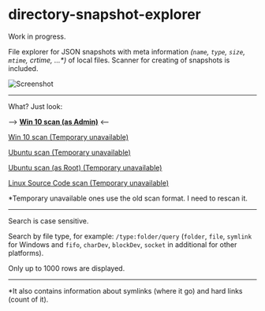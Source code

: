 # directory-snapshot-explorer

Work in progress.

File explorer for JSON snapshots with meta information _(`name`, `type`, `size`, `mtime`, crtime, ...*)_ of local files. Scanner for creating of snapshots is included.

![Screenshot](https://user-images.githubusercontent.com/16310547/132210358-6cead24f-0530-423a-8fbb-383a790bdf3e.png)


---
What? Just look:

--> **[Win 10 scan (as Admin)](https://alttiri.github.io/directory-snapshot-explorer/?filepath=/json-flat-scans/2021.09.09-wa.json.gz)** <--

[Win 10 scan (Temporary unavailable)](https://alttiri.github.io/directory-snapshot-explorer/?filepath=/json-scans/win10upd.json)

[Ubuntu scan (Temporary unavailable)](https://alttiri.github.io/directory-snapshot-explorer/?filepath=/json-scans/ubuntu.json)

[Ubuntu scan (as Root) (Temporary unavailable)](https://alttiri.github.io/directory-snapshot-explorer/?filepath=/json-scans/ubuntu-admin.json)

[Linux Source Code scan (Temporary unavailable)](https://alttiri.github.io/directory-snapshot-explorer/?filepath=/json-scans/linux-master.json)

*Temporary unavailable ones use the old scan format. I need to rescan it.

---

Search is case sensitive.

Search by file type, for example: `/type:folder/query`
(`folder`, `file`, `symlink` for Windows and `fifo`, `charDev`, `blockDev`, `socket` in additional for other platforms).

Only up to 1000 rows are displayed.

---

*It also contains information about symlinks (where it go) and hard links (count of it).

